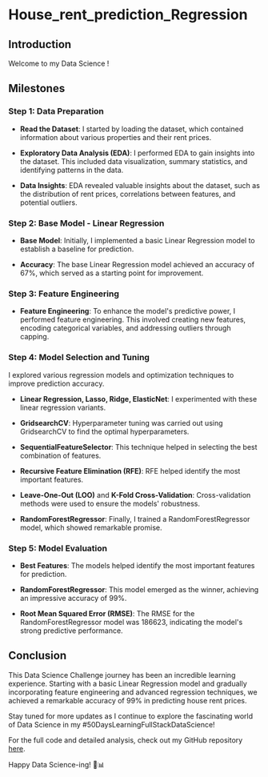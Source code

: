 # House_rent_prediction_Regression

## Introduction

Welcome to my Data Science ! 

## Milestones

### Step 1: Data Preparation

- **Read the Dataset**: I started by loading the dataset, which contained information about various properties and their rent prices.

- **Exploratory Data Analysis (EDA)**: I performed EDA to gain insights into the dataset. This included data visualization, summary statistics, and identifying patterns in the data.

- **Data Insights**: EDA revealed valuable insights about the dataset, such as the distribution of rent prices, correlations between features, and potential outliers.

### Step 2: Base Model - Linear Regression

- **Base Model**: Initially, I implemented a basic Linear Regression model to establish a baseline for prediction.

- **Accuracy**: The base Linear Regression model achieved an accuracy of 67%, which served as a starting point for improvement.

### Step 3: Feature Engineering

- **Feature Engineering**: To enhance the model's predictive power, I performed feature engineering. This involved creating new features, encoding categorical variables, and addressing outliers through capping.

### Step 4: Model Selection and Tuning

I explored various regression models and optimization techniques to improve prediction accuracy.

- **Linear Regression, Lasso, Ridge, ElasticNet**: I experimented with these linear regression variants.

- **GridsearchCV**: Hyperparameter tuning was carried out using GridsearchCV to find the optimal hyperparameters.

- **SequentialFeatureSelector**: This technique helped in selecting the best combination of features.

- **Recursive Feature Elimination (RFE)**: RFE helped identify the most important features.

- **Leave-One-Out (LOO)** and **K-Fold Cross-Validation**: Cross-validation methods were used to ensure the models' robustness.

- **RandomForestRegressor**: Finally, I trained a RandomForestRegressor model, which showed remarkable promise.

### Step 5: Model Evaluation

- **Best Features**: The models helped identify the most important features for prediction.

- **RandomForestRegressor**: This model emerged as the winner, achieving an impressive accuracy of 99%.

- **Root Mean Squared Error (RMSE)**: The RMSE for the RandomForestRegressor model was 186623, indicating the model's strong predictive performance.

## Conclusion

This Data Science Challenge journey has been an incredible learning experience. Starting with a basic Linear Regression model and gradually incorporating feature engineering and advanced regression techniques, we achieved a remarkable accuracy of 99% in predicting house rent prices.

Stay tuned for more updates as I continue to explore the fascinating world of Data Science in my #50DaysLearningFullStackDataScience!

For the full code and detailed analysis, check out my GitHub repository [here](insert_github_link_here).

Happy Data Science-ing! 🚀📊
